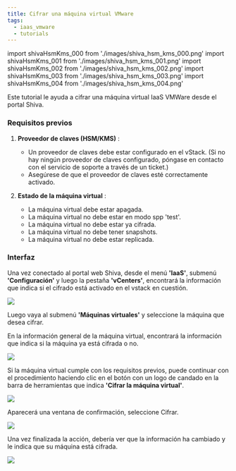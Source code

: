 ```yaml
---
title: Cifrar una máquina virtual VMware
tags:
  - iaas_vmware
  - tutorials
---
```

import shivaHsmKms_000 from './images/shiva_hsm_kms_000.png'
import shivaHsmKms_001 from './images/shiva_hsm_kms_001.png'
import shivaHsmKms_002 from './images/shiva_hsm_kms_002.png'
import shivaHsmKms_003 from './images/shiva_hsm_kms_003.png'
import shivaHsmKms_004 from './images/shiva_hsm_kms_004.png'

Este tutorial le ayuda a cifrar una máquina virtual IaaS VMWare desde el portal Shiva.

### Requisitos previos

1. **Proveedor de claves (HSM/KMS)** :
   - Un proveedor de claves debe estar configurado en el vStack. (Si no hay ningún proveedor de claves configurado, póngase en contacto con el servicio de soporte a través de un ticket.)
   - Asegúrese de que el proveedor de claves esté correctamente activado.

2. **Estado de la máquina virtual** :
   - La máquina virtual debe estar apagada.
   - La máquina virtual no debe estar en modo spp 'test'.
   - La máquina virtual no debe estar ya cifrada.
   - La máquina virtual no debe tener snapshots.
   - La máquina virtual no debe estar replicada.

### Interfaz

Una vez conectado al portal web Shiva, desde el menú **'IaaS'**, submenú **'Configuración'** y luego la pestaña **'vCenters'**, encontrará la información que indica si el cifrado está activado en el vstack en cuestión.

<img src={shivaHsmKms_000} />

Luego vaya al submenú **'Máquinas virtuales'** y seleccione la máquina que desea cifrar.

En la información general de la máquina virtual, encontrará la información que indica si la máquina ya está cifrada o no.

<img src={shivaHsmKms_001} />

Si la máquina virtual cumple con los requisitos previos, puede continuar con el procedimiento haciendo clic en el botón con un logo de candado en la barra de herramientas que indica **'Cifrar la máquina virtual'**.

<img src={shivaHsmKms_002} />

Aparecerá una ventana de confirmación, seleccione Cifrar.

<img src={shivaHsmKms_003} />

Una vez finalizada la acción, debería ver que la información ha cambiado y le indica que su máquina está cifrada.

<img src={shivaHsmKms_004} />
